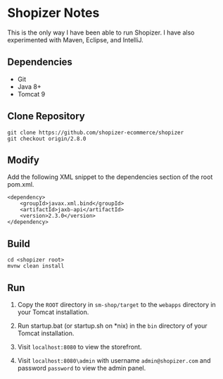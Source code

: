 # Shopizer Notes

This is the only way I have been able to run Shopizer. I have also experimented with Maven, Eclipse, and IntelliJ.

## Dependencies

 - Git
 - Java 8+
 - Tomcat 9

## Clone Repository

```
git clone https://github.com/shopizer-ecommerce/shopizer
git checkout origin/2.8.0
```

## Modify

Add the following XML snippet to the dependencies section of the root pom.xml.

```
<dependency>
    <groupId>javax.xml.bind</groupId>
    <artifactId>jaxb-api</artifactId>
    <version>2.3.0</version>
</dependency>
```

## Build

```
cd <shopizer root>
mvnw clean install
```

## Run

1. Copy the `ROOT` directory in `sm-shop/target` to the `webapps` directory in your Tomcat installation.

2. Run startup.bat (or startup.sh on *nix) in the `bin` directory of your Tomcat installation.

3. Visit `localhost:8080` to view the storefront.

4. Visit `localhost:8080\admin` with username `admin@shopizer.com` and password `password` to view the admin panel.